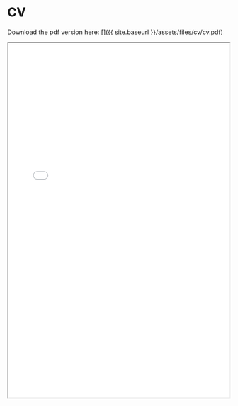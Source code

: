 # CV
Download the pdf version here: [<i class="fas fa-file-pdf"></i>]({{ site.baseurl }}/assets/files/cv/cv.pdf)

<iframe src="{{ site.baseurl }}/assets/files/cv/cv.pdf" height="800" width="500"></iframe>